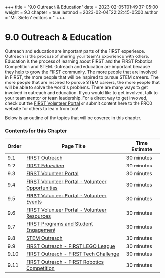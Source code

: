 +++
title = "9.0 Outreach & Education"
date = 2023-02-05T01:49:37-05:00
weight = 9.0
chapter = true
lastmod = 2023-02-04T22:22:45-05:00
author = 'Mr. Siefen'
editors = ''
+++

# 9.0 Outreach & Education

Outreach and education are important parts of the FIRST experience. Outreach is the process of sharing your team's experience with others. Education is the process of learning about FIRST and the FIRST Robotics Competition and STEM. Outreach and education are important because they help to grow the FIRST community. The more people that are involved in FIRST, the more people that will be inspired to pursue STEM careers. The more people that are inspired to pursue STEM careers, the more people that will be able to solve the world's problems. There are many ways to get involved in outreach and education. If you would like to get involved, talk to your team mentor or team leadership. For a direct way to get involved, check out the [FIRST Volunteer Portal](https://my.usfirst.org/volunteer/) or submit content here to the FRC0 website for others to learn from too!

Below is an outline of the topics that will be covered in this chapter.

### Contents for this Chapter

| Order | Page Title | Time Estimate |
| --- | --- | --- |
| 9.1 | [FIRST Outreach](/content/outreach_education/outreach.md) | 30 minutes |
| 9.2 | [FIRST Education](/content/outreach_education/education.md) | 30 minutes |
| 9.3 | [FIRST Volunteer Portal](/content/outreach_education/volunteer_portal.md) | 30 minutes |
| 9.4 | [FIRST Volunteer Portal - Volunteer Opportunities](/content/outreach_education/volunteer_portal_volunteer_opportunities.md) | 30 minutes |
| 9.5 | [FIRST Volunteer Portal - Volunteer Events](/content/outreach_education/volunteer_portal_volunteer_events.md) | 30 minutes |
| 9.6 | [FIRST Volunteer Portal - Volunteer Resources](/content/outreach_education/volunteer_portal_volunteer_resources.md) | 30 minutes |
| 9.7 | [FIRST Programs and Student Engagement](/content/outreach_education/programs_and_student_engagement.md) | 30 minutes |
| 9.8 | [STEM Outreach](/content/outreach_education/stem_outreach.md) | 30 minutes |
| 9.9 | [FIRST Outreach - FIRST LEGO League](/content/outreach_education/fll.md) | 30 minutes |
| 9.10 | [FIRST Outreach - FIRST Tech Challenge](/content/outreach_education/ftc.md) | 30 minutes |
| 9.11 | [FIRST Outreach - FIRST Robotics Competition](/content/outreach_education/frc.md) | 30 minutes |
